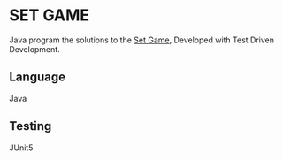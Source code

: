 # SET GAME
Java program the solutions to the [Set Game](https://www.setgame.com/set/puzzle), Developed with Test Driven Development.


## Language 
Java 

## Testing
JUnit5
